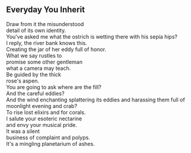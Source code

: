 Everyday You Inherit
--------------------
Draw from it the misunderstood  
detail of its own identity.  
You've asked me what the ostrich is wetting there with his sepia hips?  
I reply, the river bank knows this.  
Creating the jar of her eddy full of honor.  
What we say rustles to  
promise some other gentleman  
what a camera may teach.  
Be guided by the thick  
rose's aspen.  
You are going to ask where are the fill?  
And the careful eddies?  
And the wind enchanting splattering its eddies and harassing them full of  
moonlight evening and crab?  
To rise lost elixirs and for corals.  
I salute your esoteric nectarine  
and envy your musical pride.  
It was a silent  
business of complaint and polyps.  
It's a mingling planetarium of ashes.  
